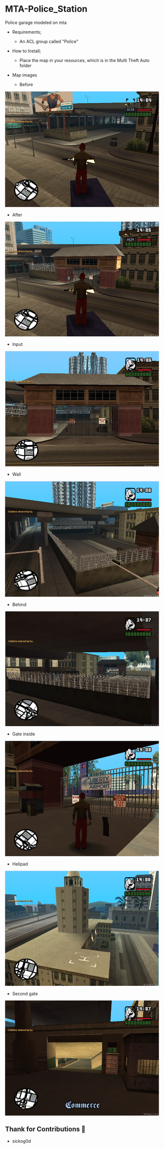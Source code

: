 # MTA-Police_Station

Police garage modeled on mta


 - Requirements;
 
   - An ACL group called "Police"

 - How to Install;
 
   - Place the map in your resources, which is in the Multi Theft Auto folder

   
 - Map images

   - Before

 ![image info](/images/old_base_spoiler.png)

   - After

 ![image info](/images/new_base_spoiler.png)

   - Input

 ![image info](/images/port_base_spoiler.png)

   - Wall

 ![image info](/images/details_base_spoiler.png)

   - Behind

 ![image info](/images/back_base_spoiler.png)

   - Gate inside

 ![image info](/images/acl_base_spoiler.png)

   - Helipad

 ![image info](/images/helipont_base_spoiler.png)

   - Second gate

 ![image info](/images/join_base_spoiler.png)

 ## Thank for Contributions 👋

 - sickog0d
